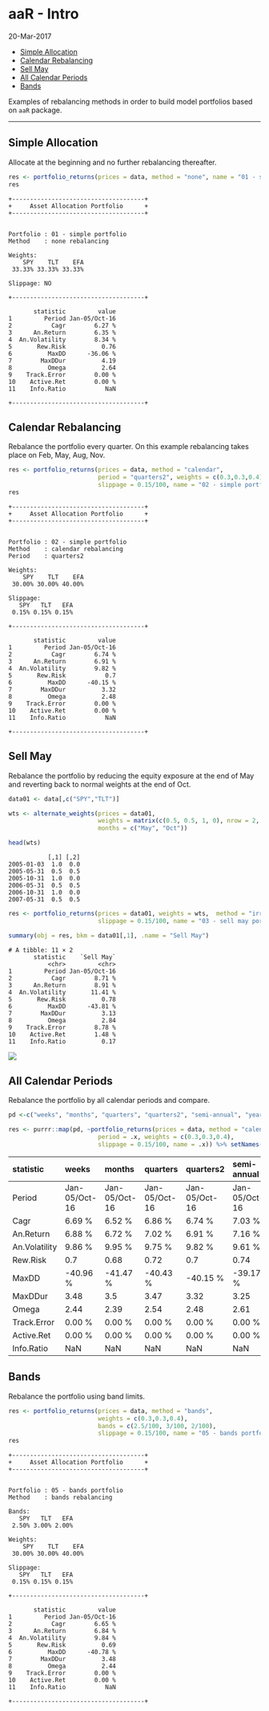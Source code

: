 aaR - Intro
================
20-Mar-2017

-   [Simple Allocation](#simple-allocation)
-   [Calendar Rebalancing](#calendar-rebalancing)
-   [Sell May](#sell-may)
-   [All Calendar Periods](#all-calendar-periods)
-   [Bands](#bands)

Examples of rebalancing methods in order to build model portfolios based on `aaR` package.

------------------------------------------------------------------------

Simple Allocation
-----------------

Allocate at the beginning and no further rebalancing thereafter.

``` r
res <- portfolio_returns(prices = data, method = "none", name = "01 - simple portfolio")
res
```


    +-------------------------------------+
    +     Asset Allocation Portfolio      +
    +-------------------------------------+


    Portfolio : 01 - simple portfolio 
    Method    : none rebalancing 

    Weights:
        SPY    TLT    EFA
     33.33% 33.33% 33.33%

    Slippage: NO

    +-------------------------------------+

           statistic         value
    1         Period Jan-05/Oct-16
    2           Cagr        6.27 %
    3      An.Return        6.35 %
    4  An.Volatility        8.34 %
    5       Rew.Risk          0.76
    6          MaxDD      -36.06 %
    7        MaxDDur          4.19
    8          Omega          2.64
    9    Track.Error        0.00 %
    10    Active.Ret        0.00 %
    11    Info.Ratio           NaN

    +-------------------------------------+

Calendar Rebalancing
--------------------

Rebalance the portfolio every quarter. On this example rebalancing takes place on Feb, May, Aug, Nov.

``` r
res <- portfolio_returns(prices = data, method = "calendar",
                         period = "quarters2", weights = c(0.3,0.3,0.4), 
                         slippage = 0.15/100, name = "02 - simple portfolio")
res
```


    +-------------------------------------+
    +     Asset Allocation Portfolio      +
    +-------------------------------------+


    Portfolio : 02 - simple portfolio 
    Method    : calendar rebalancing 
    Period    : quarters2 

    Weights:
        SPY    TLT    EFA
     30.00% 30.00% 40.00%

    Slippage:
       SPY   TLT   EFA
     0.15% 0.15% 0.15%

    +-------------------------------------+

           statistic         value
    1         Period Jan-05/Oct-16
    2           Cagr        6.74 %
    3      An.Return        6.91 %
    4  An.Volatility        9.82 %
    5       Rew.Risk           0.7
    6          MaxDD      -40.15 %
    7        MaxDDur          3.32
    8          Omega          2.48
    9    Track.Error        0.00 %
    10    Active.Ret        0.00 %
    11    Info.Ratio           NaN

    +-------------------------------------+

Sell May
--------

Rebalance the portfolio by reducing the equity exposure at the end of May and reverting back to normal weights at the end of Oct.

``` r
data01 <- data[,c("SPY","TLT")]

wts <- alternate_weights(prices = data01, 
                         weights = matrix(c(0.5, 0.5, 1, 0), nrow = 2, byrow = TRUE),
                         months = c("May", "Oct"))

head(wts)
```

               [,1] [,2]
    2005-01-03  1.0  0.0
    2005-05-31  0.5  0.5
    2005-10-31  1.0  0.0
    2006-05-31  0.5  0.5
    2006-10-31  1.0  0.0
    2007-05-31  0.5  0.5

``` r
res <- portfolio_returns(prices = data01, weights = wts,  method = "irregular",
                         slippage = 0.15/100, name = "03 - sell may portfolio")

summary(obj = res, bkm = data01[,1], .name = "Sell May")
```

    # A tibble: 11 × 2
           statistic    `Sell May`
               <chr>         <chr>
    1         Period Jan-05/Oct-16
    2           Cagr        8.71 %
    3      An.Return        8.91 %
    4  An.Volatility       11.41 %
    5       Rew.Risk          0.78
    6          MaxDD      -43.81 %
    7        MaxDDur          3.13
    8          Omega          2.84
    9    Track.Error        8.78 %
    10    Active.Ret        1.48 %
    11    Info.Ratio          0.17

![](aaR_intro_files/figure-markdown_github/aar03b-1.png)

All Calendar Periods
--------------------

Rebalance the portfolio by all calendar periods and compare.

``` r
pd <-c("weeks", "months", "quarters", "quarters2", "semi-annual", "years")

res <- purrr::map(pd, ~portfolio_returns(prices = data, method = "calendar",
                         period = .x, weights = c(0.3,0.3,0.4), 
                         slippage = 0.15/100, name = .x)) %>% setNames(.,pd)
```

| statistic     | weeks         | months        | quarters      | quarters2     | semi-annual   | years         |
|:--------------|:--------------|:--------------|:--------------|:--------------|:--------------|:--------------|
| Period        | Jan-05/Oct-16 | Jan-05/Oct-16 | Jan-05/Oct-16 | Jan-05/Oct-16 | Jan-05/Oct-16 | Jan-05/Oct-16 |
| Cagr          | 6.69 %        | 6.52 %        | 6.86 %        | 6.74 %        | 7.03 %        | 7.15 %        |
| An.Return     | 6.88 %        | 6.72 %        | 7.02 %        | 6.91 %        | 7.16 %        | 7.27 %        |
| An.Volatility | 9.86 %        | 9.95 %        | 9.75 %        | 9.82 %        | 9.61 %        | 9.55 %        |
| Rew.Risk      | 0.7           | 0.68          | 0.72          | 0.7           | 0.74          | 0.76          |
| MaxDD         | -40.96 %      | -41.47 %      | -40.43 %      | -40.15 %      | -39.17 %      | -38.08 %      |
| MaxDDur       | 3.48          | 3.5           | 3.47          | 3.32          | 3.25          | 3.01          |
| Omega         | 2.44          | 2.39          | 2.54          | 2.48          | 2.61          | 2.68          |
| Track.Error   | 0.00 %        | 0.00 %        | 0.00 %        | 0.00 %        | 0.00 %        | 0.00 %        |
| Active.Ret    | 0.00 %        | 0.00 %        | 0.00 %        | 0.00 %        | 0.00 %        | 0.00 %        |
| Info.Ratio    | NaN           | NaN           | NaN           | NaN           | NaN           | NaN           |

Bands
-----

Rebalance the portfolio using band limits.

``` r
res <- portfolio_returns(prices = data, method = "bands",
                         weights = c(0.3,0.3,0.4), 
                         bands = c(2.5/100, 3/100, 2/100),
                         slippage = 0.15/100, name = "05 - bands portfolio")
res
```


    +-------------------------------------+
    +     Asset Allocation Portfolio      +
    +-------------------------------------+


    Portfolio : 05 - bands portfolio 
    Method    : bands rebalancing 

    Bands:
       SPY   TLT   EFA
     2.50% 3.00% 2.00%

    Weights:
        SPY    TLT    EFA
     30.00% 30.00% 40.00%

    Slippage:
       SPY   TLT   EFA
     0.15% 0.15% 0.15%

    +-------------------------------------+

           statistic         value
    1         Period Jan-05/Oct-16
    2           Cagr        6.65 %
    3      An.Return        6.84 %
    4  An.Volatility        9.84 %
    5       Rew.Risk          0.69
    6          MaxDD      -40.78 %
    7        MaxDDur          3.48
    8          Omega          2.44
    9    Track.Error        0.00 %
    10    Active.Ret        0.00 %
    11    Info.Ratio           NaN

    +-------------------------------------+
